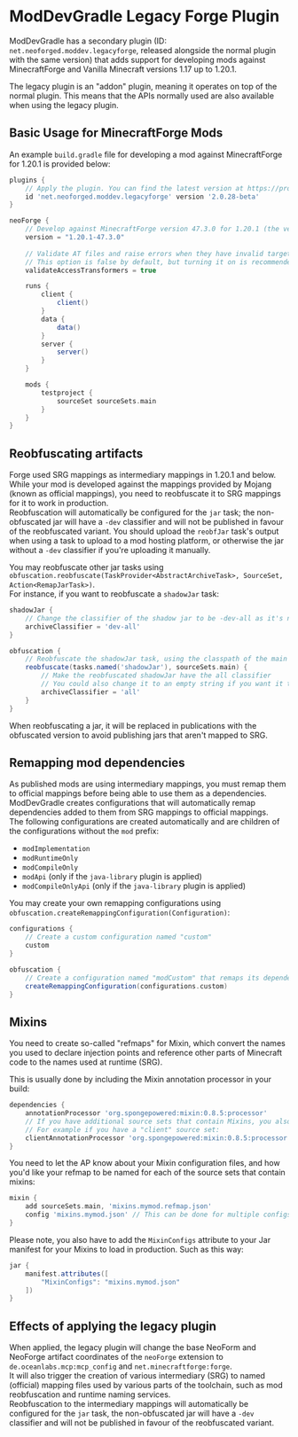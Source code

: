 # ModDevGradle Legacy Forge Plugin
ModDevGradle has a secondary plugin (ID: `net.neoforged.moddev.legacyforge`, released alongside the normal plugin with the same version)
that adds support for developing mods against MinecraftForge and Vanilla Minecraft versions 1.17 up to 1.20.1.  

The legacy plugin is an "addon" plugin, meaning it operates on top of the normal plugin. This means that the APIs normally used
are also available when using the legacy plugin.

## Basic Usage for MinecraftForge Mods
An example `build.gradle` file for developing a mod against MinecraftForge for 1.20.1 is provided below:
```groovy
plugins {
    // Apply the plugin. You can find the latest version at https://projects.neoforged.net/neoforged/ModDevGradle
    id 'net.neoforged.moddev.legacyforge' version '2.0.28-beta'
}

neoForge {
    // Develop against MinecraftForge version 47.3.0 for 1.20.1 (the versions can be found at https://files.minecraftforge.net/)
    version = "1.20.1-47.3.0"
    
    // Validate AT files and raise errors when they have invalid targets
    // This option is false by default, but turning it on is recommended
    validateAccessTransformers = true

    runs {
        client {
            client()
        }
        data {
            data()
        }
        server {
            server()
        }
    }

    mods {
        testproject {
            sourceSet sourceSets.main
        }
    }
}
```

## Reobfuscating artifacts
Forge used SRG mappings as intermediary mappings in 1.20.1 and below. While your mod is developed against the mappings provided
by Mojang (known as official mappings), you need to reobfuscate it to SRG mappings for it to work in production.  
Reobfuscation will automatically be configured for the `jar` task; the non-obfuscated jar will have a `-dev` classifier
and will not be published in favour of the reobfuscated variant. You should upload the `reobfJar` task's output when using a
task to upload to a mod hosting platform, or otherwise the jar without a `-dev` classifier if you're uploading it manually.  

You may reobfuscate other jar tasks using `obfuscation.reobfuscate(TaskProvider<AbstractArchiveTask>, SourceSet, Action<RemapJarTask>)`.  
For instance, if you want to reobfuscate a `shadowJar` task:
```groovy
shadowJar {
    // Change the classifier of the shadow jar to be -dev-all as it's not mapped in intermediary and not usable for production
    archiveClassifier = 'dev-all'
}

obfuscation {
    // Reobfuscate the shadowJar task, using the classpath of the main sourceset for properly remapping inherited members
    reobfuscate(tasks.named('shadowJar'), sourceSets.main) {
        // Make the reobfuscated shadowJar have the all classifier
        // You could also change it to an empty string if you want it to not have a classifier (in that case, you will also need to change the classifier of the slim `reobfJar` task
        archiveClassifier = 'all'
    }
}
```

When reobfuscating a jar, it will be replaced in publications with the obfuscated version to avoid publishing jars that aren't mapped to SRG.

## Remapping mod dependencies
As published mods are using intermediary mappings, you must remap them to official mappings before being able to use them as a dependencies.  
ModDevGradle creates configurations that will automatically remap dependencies added to them from SRG mappings to official mappings.  
The following configurations are created automatically and are children of the configurations without the `mod` prefix:
- `modImplementation`
- `modRuntimeOnly`
- `modCompileOnly`
- `modApi` (only if the `java-library` plugin is applied)
- `modCompileOnlyApi` (only if the `java-library` plugin is applied)

You may create your own remapping configurations using `obfuscation.createRemappingConfiguration(Configuration)`:
```groovy
configurations {
    // Create a custom configuration named "custom"
    custom
}

obfuscation {
    // Create a configuration named "modCustom" that remaps its dependencies and then adds them to the "custom" configuration
    createRemappingConfiguration(configurations.custom)
}
```

## Mixins

You need to create so-called "refmaps" for Mixin, which convert the names you used to declare injection points and reference other parts of Minecraft code to the names used at runtime (SRG).

This is usually done by including the Mixin annotation processor in your build:

```groovy
dependencies {
    annotationProcessor 'org.spongepowered:mixin:0.8.5:processor'
    // If you have additional source sets that contain Mixins, you also need to apply the AP to those
    // For example if you have a "client" source set:
    clientAnnotationProcessor 'org.spongepowered:mixin:0.8.5:processor'
}
```

You need to let the AP know about your Mixin configuration files, and how you'd like your refmap to be named for each 
of the source sets that contain mixins:

```groovy
mixin {
    add sourceSets.main, 'mixins.mymod.refmap.json'
    config 'mixins.mymod.json' // This can be done for multiple configs
}
```

Please note, you also have to add the `MixinConfigs` attribute to your Jar manifest for your Mixins to load in production. Such as this way:

```groovy
jar {
    manifest.attributes([
        "MixinConfigs": "mixins.mymod.json"
    ])
}
```

## Effects of applying the legacy plugin
When applied, the legacy plugin will change the base NeoForm and NeoForge artifact coordinates of the `neoForge` extension to
`de.oceanlabs.mcp:mcp_config` and `net.minecraftforge:forge`.  
It will also trigger the creation of various intermediary (SRG) to named (official) mapping files used by various parts of the toolchain, such as
mod reobfuscation and runtime naming services.  
Reobfuscation to the intermediary mappings will automatically be configured for the `jar` task, the non-obfuscated jar will have a `-dev` classifier
and will not be published in favour of the reobfuscated variant.
